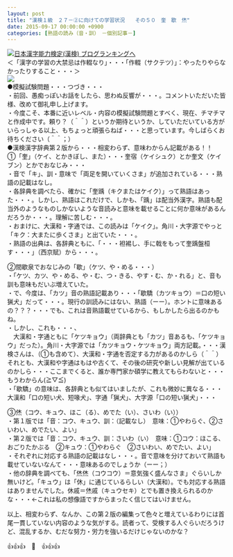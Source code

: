 ```yaml
---
layout: post
title: "漢検１級　２７－②に向けての学習状況　　その５０　奎　歇　烋"
date: 2015-09-17 00:00:00 +0900
categories: [熟語の読み（音・訓）　－個別記事－]
---
```


[![](/syuusyuu9701/assets/images/漢検１級-２７－②に向けての学習状況-その５０-奎-歇-烋-br_c_3028_1.gif)](http://blog.with2.net/link.php?1659096:3028 "日本漢字能力検定(漢検) ブログランキングへ")[日本漢字能力検定(漢検) ブログランキングへ](http://blog.with2.net/link.php?1659096:3028)  
＜「漢字の学習の大禁忌は作輟なり」・・・「作輟（サクテツ）」：やったりやらなかったりすること・・・＞  
![](/syuusyuu9701/assets/images/漢検１級-２７－②に向けての学習状況-その５０-奎-歇-烋-6d263c775425a0c810314568dfae37aa.jpg)  
●模擬試験問題・・・つづき・・・  
・前回、愚痴っぽいお話をしたら、思わぬ反響が・・・。コメントいただいた皆様、改めて御礼申し上げます。  
・今度こそ、本番に近いレベル・内容の模擬試験問題とすべく、現在、チマチマと作成中です。頼り？（＾＾）というか期待というか、していただいている方がいらっしゃる以上、もちょっと頑張らねば・・・と思っています。今しばらくお待ちください（＾＾；）  
●漢検漢字辞典第２版から・・・相変わらず、意味わからん記載がある！！  
①「奎」（ケイ、とかきぼし、また）・・・奎宿（ケイシュク）とか奎文（ケイブン）とかでおなじみ・・・  
・音で「キ」、訓・意味で「両足を開いていくさま」が追加されている・・・熟語の記載はなし。  
・各辞典を調べたら、確かに「奎踽（キクまたはケイク）」って熟語はあった・・・。しかし、熟語はこれだけで、しかも、「踽」は配当外漢字。熟語も配当外のようなものしかないような音読みと意味を載せることに何か意味があるんだろうか・・・。理解に苦しむ・・・。  
・おまけに、大漢和・字通では、この読みは「ケイク」。角川・大字源でやっと「キク：大またに歩くさま」と出ていた・・・。  
・熟語の出典は、各辞典ともに、「・・・袒裼し、手に戟をもって奎踽盤桓す・・・」（西京賦）から・・・。  
  
②間歇泉でおなじみの「歇」（ケツ、や・める・・・）  
・「ケツ、カツ、や・める、や・む、つ・きる、やす・む、か・れる」と、音も訓も意味もだいぶ増えていた。  
・で、今度は、「カツ」音の熟語記載あり・・・「歇驕（カツキョウ）＝口の短い猟犬」だって・・・。現行の訓読みにはない、熟語（ーー）。ホントに意味あるの？？？・・・でも、これは音熟語載せているから、もしかしたら出るのかもね。  
・しかし、これも・・・、  
　大漢和・字通ともに「ケツキョウ」（両辞典とも「カツ」音あるも、「ケツキョウ」だった）。角川・大字源では「カツキョウ・ケツキョウ」両方記載。・・・漢検さんは、（①も含めて）、大漢和・字通を否定する力があるのかしら（＾＾）それとも、大漢和や字通はもはや古くて、その後の研究や新しい見解が出ているのかしら・・・ここまでくると、誰か専門家か碩学に教えてもらわないと・・・もうわからん(≧▽≦)  
・「歇驕」の意味は、各辞典とも似てはいましたが、これも微妙に異なる・・・大漢和「口の短い犬、短喙犬」、字通「猟犬」、大字源「口の短い猟犬」・・・  
  
③烋（コウ、キュウ、ほこ（る）、めでた（い）、さいわ（い））  
・第１版では「音：コウ、キュウ、訓：（記載なし）　意味：①やわらぐ、②さいわい、めでたい、よい」  
・第２版では「音：コウ、キュウ、訓：さいわ（い）　意味：①コウ：ほこる、おごりたかぶる　②キュウ：①やわらぐ　②さいわい、めでたい、よい」  
・それぞれに対応する熟語の記載はなし・・・。音で意味を分けておいて熟語も載せていないなんて・・・意味あるのでしょうか（ーー；）  
・他の辞典を調べても、「烋烋（コウコウ）＝意気強く盛んなさま」ぐらいしか無いけど。「キュウ」は「休」に通じているらしい（大漢和）。でも対応する熟語はありませんでした。休戚＝烋戚（キュウセキ）とでも置き換えられるのかな・・・←これは私の想像語ですからまったく信じてはいけません。  
  
以上、相変わらず、なんか、この第２版の編集って色々と増えているわりには首尾一貫していない内容のような気がする。読者って、受検する人ぐらいだろうけど、混乱するか、むだな努力・労力を強いるだけじゃないのかな？  
  
👍👍👍　🐑　👍👍👍  
  
  
  
  
  
  